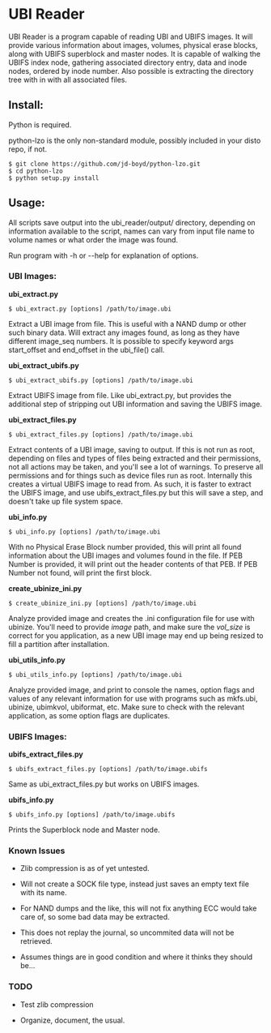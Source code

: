 # UBI Reader


UBI Reader is a program capable of reading UBI and UBIFS images.
It will provide various information about images, volumes, physical erase
blocks, along with UBIFS superblock and master nodes. It is capable of walking
the UBIFS index node, gathering associated directory entry, data and inode nodes,
ordered by inode number. Also possible is extracting the directory tree with in
with all associated files.

## Install:

Python is required.

python-lzo is the only non-standard module, possibly included in your disto repo, if not.

    $ git clone https://github.com/jd-boyd/python-lzo.git
    $ cd python-lzo
    $ python setup.py install


## Usage:
All scripts save output into the ubi_reader/output/ directory, depending on information
available to the script, names can vary from input file name to volume names or what order
the image was found.

Run program with -h or --help for explanation of options.

### UBI Images:

__ubi_extract.py__

    $ ubi_extract.py [options] /path/to/image.ubi

Extract a UBI image from file. This is useful with a NAND dump or other such binary data.
Will extract any images found, as long as they have different image_seq numbers.
It is possible to specify keyword args start_offset and end\_offset in the ubi\_file() call.


__ubi_extract_ubifs.py__

    $ ubi_extract_ubifs.py [options] /path/to/image.ubi

Extract UBIFS image from file. Like ubi_extract.py, but provides the additional step of
stripping out UBI information and saving the UBIFS image.


__ubi\_extract\_files.py__

    $ ubi_extract_files.py [options] /path/to/image.ubi

Extract contents of a UBI image, saving to output. If this is not run as root, depending
on files and types of files being extracted and their permissions, not all actions may
be taken, and you'll see a lot of warnings. To preserve all permissions and for things
such as device files run as root. Internally this creates a virtual UBIFS image to read
from. As such, it is faster to extract the UBIFS image, and use ubifs\_extract\_files.py
but this will save a step, and doesn't take up file system space.

__ubi_info.py__

    $ ubi_info.py [options] /path/to/image.ubi

With no Physical Erase Block number provided, this will print all found information about
the UBI images and volumes found in the file. If PEB Number is provided, it will print
out the header contents of that PEB. If PEB Number not found, will print the first block.


__create\_ubinize\_ini.py__

    $ create_ubinize_ini.py [options] /path/to/image.ubi

Analyze provided image and creates the .ini configuration file for use with ubinize. You'll
need to provide _image_ path, and make sure the _vol\_size_ is correct for you application,
as a new UBI image may end up being resized to fill a partition after installation.

__ubi\_utils\_info.py__

    $ ubi_utils_info.py [options] /path/to/image.ubi

Analyze provided image, and print to console the names, option flags and values of any relevant
information for use with programs such as mkfs.ubi, ubinize, ubimkvol, ubiformat, etc. Make
sure to check with the relevant application, as some option flags are duplicates.


### UBIFS Images:
__ubifs\_extract\_files.py__

    $ ubifs_extract_files.py [options] /path/to/image.ubifs

Same as ubi\_extract\_files.py but works on UBIFS images.

__ubifs\_info.py__

    $ ubifs_info.py [options] /path/to/image.ubifs

Prints the Superblock node and Master node.

### Known Issues

* Zlib compression is as of yet untested.

* Will not create a SOCK file type, instead just saves an empty text file with its name.

* For NAND dumps and the like, this will not fix anything ECC would take care of, so some bad data
may be extracted.

* This does not replay the journal, so uncommited data will not be retrieved.

* Assumes things are in good condition and where it thinks they should be...

### TODO

* Test zlib compression

* Organize, document, the usual.


